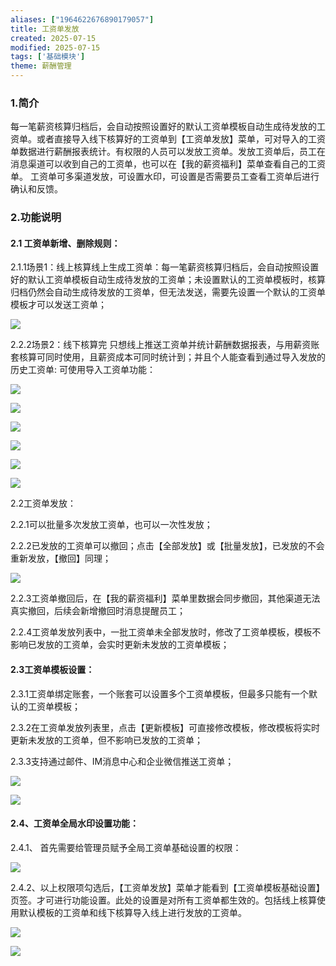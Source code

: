 ```yaml
---
aliases: ["1964622676890179057"]
title: 工资单发放
created: 2025-07-15
modified: 2025-07-15
tags: ['基础模块']
theme: 薪酬管理
---
```


### 1.简介

每一笔薪资核算归档后，会自动按照设置好的默认工资单模板自动生成待发放的工资单。或者直接导入线下核算好的工资单到【工资单发放】菜单，可对导入的工资单数据进行薪酬报表统计。有权限的人员可以发放工资单。发放工资单后，员工在消息渠道可以收到自己的工资单，也可以在【我的薪资福利】菜单查看自己的工资单。 工资单可多渠道发放，可设置水印，可设置是否需要员工查看工资单后进行确认和反馈。

### 2.功能说明

#### 2.1 工资单新增、删除规则：

2.1.1场景1：线上核算线上生成工资单：每一笔薪资核算归档后，会自动按照设置好的默认工资单模板自动生成待发放的工资单；未设置默认的工资单模板时，核算归档仍然会自动生成待发放的工资单，但无法发送，需要先设置一个默认的工资单模板才可以发送工资单；

![](bf95c6ea71d246c048383c1bc7f115ab.jpg)

2.2.2场景2：线下核算完 只想线上推送工资单并统计薪酬数据报表，与用薪资账套核算可同时使用，且薪资成本可同时统计到；并且个人能查看到通过导入发放的历史工资单: 可使用导入工资单功能：

![](436f67ff2517015138beba06384c71d8.jpg)

![](fa83f421c77d96a2f2e13bf896509fc8.jpg)

![](a5257b349eb11327ec981b86be2e19d6.jpg)

![](6f865ff7a5bbd537b02f6e433903845c.jpg)

![](fd997c0a6eba3c12a70f7b5a0998267b.jpg)

![](087587da0b086180568acf9cc4a66c24.jpg)

2.2工资单发放：

2.2.1可以批量多次发放工资单，也可以一次性发放；

2.2.2已发放的工资单可以撤回；点击【全部发放】或【批量发放】，已发放的不会重新发放，【撤回】同理；

![](88507aaf9fcd2304bb500c3f6ad8d79c.jpg)

2.2.3工资单撤回后，在【我的薪资福利】菜单里数据会同步撤回，其他渠道无法真实撤回，后续会新增撤回时消息提醒员工；

2.2.4工资单发放列表中，一批工资单未全部发放时，修改了工资单模板，模板不影响已发放的工资单，会实时更新未发放的工资单模板；

#### 2.3工资单模板设置：

2.3.1工资单绑定账套，一个账套可以设置多个工资单模板，但最多只能有一个默认的工资单模板；

2.3.2在工资单发放列表里，点击【更新模板】可直接修改模板，修改模板将实时更新未发放的工资单，但不影响已发放的工资单；

2.3.3支持通过邮件、IM消息中心和企业微信推送工资单；

![](d61cf2ba25f9979737c6569285f1235b.jpg)

![](c574330f2b05e699292e085101351c3b.jpg)

#### 2.4、工资单全局水印设置功能：

2.4.1、 首先需要给管理员赋予全局工资单基础设置的权限：

![](87bb9df5c89db4909105fbee0f06b3b0.jpg)

2.4.2、以上权限项勾选后，【工资单发放】菜单才能看到【工资单模板基础设置】页签。才可进行功能设置。此处的设置是对所有工资单都生效的。包括线上核算使用默认模板的工资单和线下核算导入线上进行发放的工资单。

![](b59ae5c2a2ff4893d0f53e59c26e68c4.jpg)

![](964406383fa79c85b65939b5de491560.jpg)